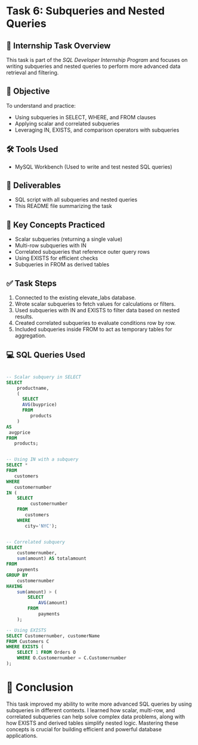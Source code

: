 # Task 6: Subqueries and Nested Queries

## 📘 Internship Task Overview

This task is part of the *SQL Developer Internship Program* and focuses on writing subqueries and nested queries to perform more advanced data retrieval and filtering.

## 🎯 Objective

To understand and practice:
- Using subqueries in SELECT, WHERE, and FROM clauses
- Applying scalar and correlated subqueries
- Leveraging IN, EXISTS, and comparison operators with subqueries

## 🛠️ Tools Used

- MySQL Workbench
(Used to write and test nested SQL queries)

## 📁 Deliverables

- SQL script with all subqueries and nested queries  
- This README file summarizing the task

## 🧱 Key Concepts Practiced

- Scalar subqueries (returning a single value)
- Multi-row subqueries with IN
- Correlated subqueries that reference outer query rows
- Using EXISTS for efficient checks
- Subqueries in FROM as derived tables

## ✅ Task Steps

1. Connected to the existing elevate_labs database.
2. Wrote scalar subqueries to fetch values for calculations or filters.
3. Used subqueries with IN and EXISTS to filter data based on nested results.
4. Created correlated subqueries to evaluate conditions row by row.
5. Included subqueries inside FROM to act as temporary tables for aggregation.

## 💻 SQL Queries Used

```sql

-- Scalar subquery in SELECT
SELECT  
    productname,
    ( 
      SELECT 
      AVG(buyprice) 
      FROM 
         products
	)
AS 
 avgprice 
FROM 
   products;


-- Using IN with a subquery
SELECT * 
FROM 
   customers
WHERE 
   customernumber 
IN (
    SELECT  
         customernumber 
	FROM 
       customers 
	WHERE 
       city='NYC');


-- Correlated subquery
SELECT 
    customernumber,
    sum(amount) AS totalamount
FROM 
    payments
GROUP BY 
    customernumber
HAVING 
    sum(amount) > (
        SELECT 
            AVG(amount)
        FROM 
            payments
    );

-- Using EXISTS
SELECT Customernumber, customerName
FROM Customers C
WHERE EXISTS (
    SELECT 1 FROM Orders O
    WHERE O.Customernumber = C.Customernumber
);
```
# 📌 Conclusion
This task improved my ability to write more advanced SQL queries by using subqueries in different contexts.
I learned how scalar, multi-row, and correlated subqueries can help solve complex data problems, along with how EXISTS and derived tables simplify nested logic.
Mastering these concepts is crucial for building efficient and powerful database applications.
